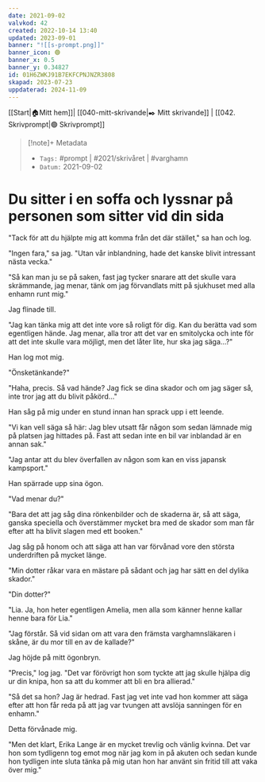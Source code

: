 ```yaml
---
date: 2021-09-02
valvkod: 42
created: 2022-10-14 13:40
updated: 2023-09-01
banner: "![[s-prompt.png]]"
banner_icon: 🟢
banner_x: 0.5
banner_y: 0.34827
id: 01H6ZWKJ91B7EKFCPNJNZR3808
skapad: 2023-07-23
uppdaterad: 2024-11-09
---
```

[[Start|🏠Mitt hem]]| [[040-mitt-skrivande|✒️ Mitt skrivande]] | [[042. Skrivprompt|🟢 Skrivprompt]]
> [!note]+ Metadata
> * `Tags:`  #prompt | #2021/skrivåret | #varghamn 
> * `Datum:`  2021-09-02

# Du sitter i en soffa och lyssnar på personen som sitter vid din sida

"Tack för att du hjälpte mig att komma från det där stället," sa han och log.

"Ingen fara," sa jag. "Utan vår inblandning, hade det kanske blivit intressant nästa vecka."

"Så kan man ju se på saken, fast jag tycker snarare att det skulle vara skrämmande, jag menar, tänk om jag förvandlats mitt på sjukhuset med alla enhamn runt mig."

Jag flinade till.

"Jag kan tänka mig att det inte vore så roligt för dig. Kan du berätta vad som egentligen hände. Jag menar, alla tror att det var en smitolycka och inte för att det inte skulle vara möjligt, men det låter lite, hur ska jag säga...?"

Han log mot mig.

"Önsketänkande?"

"Haha, precis. Så vad hände? Jag fick se dina skador och om jag säger så, inte tror jag att du blivit påkörd..."

Han såg på mig under en stund innan han sprack upp i ett leende.

"Vi kan vell säga så här: Jag blev utsatt får någon som sedan lämnade mig på platsen jag hittades på. Fast att sedan inte en bil var inblandad är en annan sak."

"Jag antar att du blev överfallen av någon som kan en viss japansk kampsport."

Han spärrade upp sina ögon.

"Vad menar du?"

"Bara det att jag såg dina rönkenbilder och de skaderna är, så att säga, ganska speciella och överstämmer mycket bra med de skador som man får efter att ha blivit slagen med ett booken."

Jag såg på honom och att säga att han var förvånad vore den största underdriften på mycket länge.

"Min dotter råkar vara en mästare på sådant och jag har sätt en del dylika skador."

"Din dotter?"

"Lia. Ja, hon heter egentligen Amelia, men alla som känner henne kallar henne bara för Lia."

"Jag förstår. Så vid sidan om att vara den främsta varghamnsläkaren i skåne, är du mor till en av de kallade?"

Jag höjde på mitt ögonbryn.

"Precis," log jag. "Det var förövrigt hon som tyckte att jag skulle hjälpa dig ur din knipa, hon sa att du kommer att bli en bra allierad."

"Så det sa hon? Jag är hedrad. Fast jag vet inte vad hon kommer att säga efter att hon får reda på att jag var tvungen att avslöja sanningen för en enhamn."

Detta förvånade mig.

"Men det klart, Erika Lange är en mycket trevlig och vänlig kvinna. Det var hon som tydligenn tog emot mog när jag kom in på akuten och sedan kunde hon tydligen inte sluta tänka på mig utan hon har använt sin fritid till att vaka över mig."
